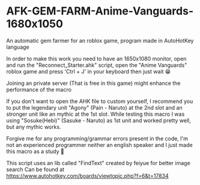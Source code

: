 # AFK-GEM-FARM-Anime-Vanguards-1680x1050
An automatic gem farmer for an roblox game, program made in AutoHotKey language

In order to make this work you need to have an 1650x1080 monitor, open and run the "Reconnect_Starter.ahk" script, open the "Anime Vanguards" roblox game and press 'Ctrl + J' in your keyboard
then just wait 😁

Joining an private server (That is free in this game) might enhance the performance of the macro


If you don't want to open the AHK file to custom yourself, I recommend you to put the legendary unit "Agony" (Pain - Naruto) at the 2nd slot and an stronger unit like an mythic at the 1st slot.
While testing this macro I was using "Sosuke(Hebi)" (Sasuke - Naruto) as 1st unit and worked pretty well, but any mythic works. 



Forgive me for any programming/grammar errors present in the code, I'm not an experienced programmer neither an english speaker and I just made this macro as a study 🙏


This script uses an lib called "FindText" created by feiyue for better image search
Can be found at https://www.autohotkey.com/boards/viewtopic.php?f=6&t=17834
